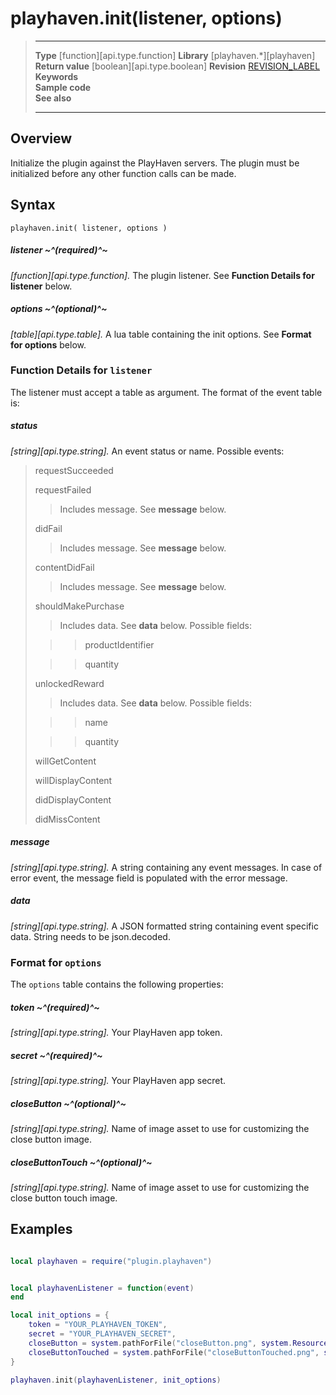 # playhaven.init(listener, options)

> --------------------- ------------------------------------------------------------------------------------------
> __Type__              [function][api.type.function]
> __Library__           [playhaven.*][playhaven]
> __Return value__      [boolean][api.type.boolean]
> __Revision__          [REVISION_LABEL](REVISION_URL)
> __Keywords__          
> __Sample code__       
> __See also__          
> --------------------- ------------------------------------------------------------------------------------------


## Overview

Initialize the plugin against the PlayHaven servers. The plugin must be initialized before any other function calls can be made.

## Syntax

	playhaven.init( listener, options )

##### listener ~^(required)^~
_[function][api.type.function]._ The plugin listener. See **Function Details for listener** below.

##### options ~^(optional)^~
_[table][api.type.table]._ A lua table containing the init options. See **Format for options** below.

### Function Details for `listener`

The listener must accept a table as argument. The format of the event table is:

##### status
_[string][api.type.string]._ An event status or name. Possible events:
> requestSucceeded
>
> requestFailed
>
> > Includes message. See **message** below.
>
> didFail
>
> > Includes message. See **message** below.
>
> contentDidFail
>
> > Includes message. See **message** below.
>
> shouldMakePurchase
>
> > Includes data. See **data** below. Possible fields:
>
> > > productIdentifier
>
> > > quantity
>
> unlockedReward
>
> > Includes data. See **data** below. Possible fields:
>
> > > name
>
> > > quantity
>
> willGetContent
>
> willDisplayContent
>
> didDisplayContent
>
> didMissContent

##### message
_[string][api.type.string]._ A string containing any event messages. In case of error event, the message field is populated with the error message.

##### data
_[string][api.type.string]._ A JSON formatted string containing event specific data. String needs to be json.decoded.

### Format for `options`

The `options` table contains the following properties:

##### token ~^(required)^~
_[string][api.type.string]._ Your PlayHaven app token.

##### secret ~^(required)^~
_[string][api.type.string]._ Your PlayHaven app secret.

##### closeButton ~^(optional)^~
_[string][api.type.string]._ Name of image asset to use for customizing the close button image.

##### closeButtonTouch ~^(optional)^~
_[string][api.type.string]._ Name of image asset to use for customizing the close button touch image.

## Examples

``````lua

local playhaven = require("plugin.playhaven")


local playhavenListener = function(event)
end

local init_options = {
	token = "YOUR_PLAYHAVEN_TOKEN",
	secret = "YOUR_PLAYHAVEN_SECRET",
	closeButton = system.pathForFile("closeButton.png", system.ResourceDirectory),
	closeButtonTouched = system.pathForFile("closeButtonTouched.png", system.ResourceDirectory)
}

playhaven.init(playhavenListener, init_options)

``````
